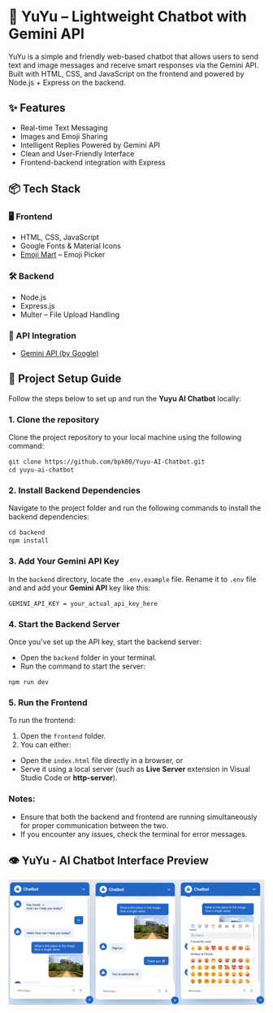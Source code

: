 # 🤖 YuYu – Lightweight Chatbot with Gemini API

YuYu is a simple and friendly web-based chatbot that allows users to send text and image messages and receive smart responses via the Gemini API. Built with HTML, CSS, and JavaScript on the frontend and powered by Node.js + Express on the backend.

## ✨ Features

- Real-time Text Messaging
- Images and Emoji Sharing
- Intelligent Replies Powered by Gemini API
- Clean and User-Friendly Interface
- Frontend-backend integration with Express

## 📦 Tech Stack

### 🖥️ Frontend
- HTML, CSS, JavaScript  
- Google Fonts & Material Icons  
- [Emoji Mart](https://github.com/missive/emoji-mart) – Emoji Picker

### 🛠️ Backend
- Node.js  
- Express.js  
- Multer – File Upload Handling

### 🔌 API Integration
- [Gemini API (by Google)](https://ai.google.dev/gemini-api)

##

## 🚀 Project Setup Guide

Follow the steps below to set up and run the **Yuyu AI Chatbot** locally:

### 1. Clone the repository

Clone the project repository to your local machine using the following command:
```
git clone https://github.com/bpk00/Yuyu-AI-Chatbot.git 
cd yuyu-ai-chatbot
```

### 2. Install Backend Dependencies 

Navigate to the project folder and run the following commands to install the backend dependencies:
```
cd backend
npm install
```

### 3. Add Your Gemini API Key

In the `backend` directory, locate the `.env.example` file. Rename it to `.env` file and and add your **Gemini API** key like this:
```
GEMINI_API_KEY = your_actual_api_key_here
```

### 4. Start the Backend Server

Once you've set up the API key, start the backend server:
- Open the `backend` folder in your terminal.
- Run the command to start the server:
```
npm run dev
```

### 5. Run the Frontend

To run the frontend:
1.  Open the `frontend` folder.
2.  You can either:
   - Open the `index.html` file directly in a browser, or
   - Serve it using a local server (such as **Live Server** extension in Visual Studio Code or **http-server**).

### Notes:
- Ensure that both the backend and frontend are running simultaneously for proper communication between the two.
- If you encounter any issues, check the terminal for error messages.

##

## 👁️ YuYu - AI Chatbot Interface Preview

<p align="center">
  <img src="YuYu.png" alt="YuYu" />
</p> 

